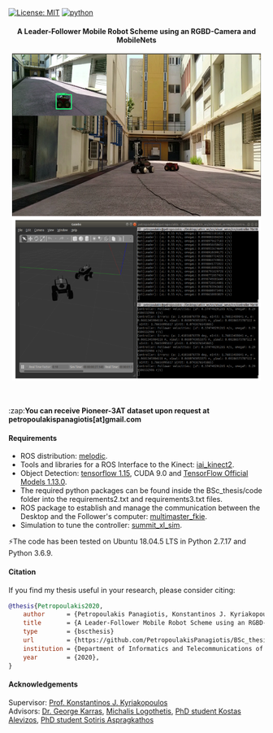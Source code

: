 [![License: MIT](https://img.shields.io/badge/License-MIT-yellow.svg)](https://opensource.org/licenses/MIT)
[![python](https://img.shields.io/badge/python-2.7-blue.svg)](https://www.python.org/downloads/release/python-270/)

#### <p align="center">A Leader-Follower Mobile Robot Scheme using an RGBD-Camera and MobileNets</p>

<p align="center">
<img src="experiments.png" width="490px" height="320px"> 
<img src="simulation.png" width="490px" height="320px"> 
</p>
<br /> <br />
:zap:<b>You can receive Pioneer-3AT dataset upon request at petropoulakispanagiotis[at]gmail.com</b> 

#### Requirements
* ROS distribution: [melodic](http://wiki.ros.org/melodic/Installation/Ubuntu).
* Tools and libraries for a ROS Interface to the Kinect: [iai_kinect2](https://github.com/code-iai/iai_kinect2).
* Object Detection: [tensorflow 1.15](https://www.tensorflow.org/install/pip), CUDA 9.0 and [TensorFlow Official Models 1.13.0](https://github.com/tensorflow/models/releases).
* The required python packages can be found inside the BSc_thesis/code folder into the requirements2.txt and requirements3.txt files.
* ROS package to establish and manage the communication between the Desktop and the Follower's computer: [multimaster_fkie](http://wiki.ros.org/multimaster_fkie).
* Simulation to tune the controller: [summit_xl_sim](https://github.com/RobotnikAutomation/summit_xl_sim).    

:zap:The code has been tested on Ubuntu 18.04.5 LTS in Python 2.7.17 and Python 3.6.9.

#### Citation
If you find my thesis useful in your research, please consider citing:

```bib
@thesis{Petropoulakis2020,
    author      = {Petropoulakis Panagiotis, Konstantinos J. Kyriakopoulos},
    title       = {A Leader-Follower Mobile Robot Scheme using an RGBD-Camera and MobileNets},
    type        = {bscthesis}
    url         = {https://github.com/PetropoulakisPanagiotis/BSc_thesis},
    institution = {Department of Informatics and Telecommunications of the University of Athens},
    year        = {2020},
}
```
#### Acknowledgements 
Supervisor: [Prof. Konstantinos J. Kyriakopoulos](http://www.controlsystemslab.gr/kkyria/)<br />
Advisors: [Dr. George Karras](https://scholar.google.gr/citations?user=VxIC7-cAAAAJ&hl=el), [Michalis Logothetis](https://scholar.google.com/citations?user=fFLmpWsAAAAJ&hl=en), [PhD student Kostas Alevizos](http://www.controlsystemslab.gr/main/members/kostas-alevizos/),
[PhD student Sotiris Aspragkathos](http://www.controlsystemslab.gr/main/members/sotiris-aspragkathos/)
